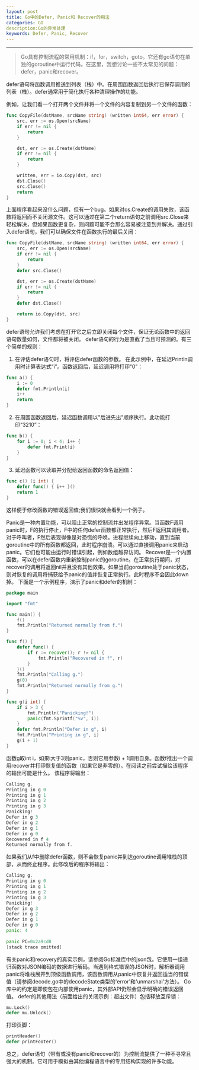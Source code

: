 ```yaml
---
layout: post
title: Go中的Defer, Panic和 Recover的用法
categories: GO
description:Go的异常处理
keywords: Defer, Panic, Recover
---
```


---
> Go具有控制流程的常用机制：if，for，switch，goto。它还有go语句在单独的goroutine中运行代码。在这里，我想讨论一些不太常见的问题：defer，panic和recover。

defer语句将函数调用推送到列表（栈）中。在周围函数返回后执行已保存调用的列表（栈）。defer通常用于简化执行各种清理操作的功能。

例如，让我们看一个打开两个文件并将一个文件的内容复制到另一个文件的函数：
```go
func CopyFile(dstName, srcName string) (written int64, err error) {
    src, err := os.Open(srcName)
    if err != nil {
        return
    }

    dst, err := os.Create(dstName)
    if err != nil {
        return
    }

    written, err = io.Copy(dst, src)
    dst.Close()
    src.Close()
    return
}
```
上面程序看起来没什么问题，但有一个bug。如果对os.Create的调用失败，该函数将返回而不关闭源文件。这可以通过在第二个return语句之前调用src.Close来轻松解决，但如果函数更复杂，则问题可能不会那么容易被注意到并解决。通过引入defer语句，我们可以确保文件在函数执行的最后关闭：
```go
func CopyFile(dstName, srcName string) (written int64, err error) {
    src, err := os.Open(srcName)
    if err != nil {
        return
    }
    defer src.Close()

    dst, err := os.Create(dstName)
    if err != nil {
        return
    }
    defer dst.Close()

    return io.Copy(dst, src)
}
```
defer语句允许我们考虑在打开它之后立即关闭每个文件，保证无论函数中的返回语句数量如何，文件都将被关闭。
defer语句的行为是直截了当且可预测的。有三个简单的规则：
1. 在评估defer语句时，将评估defer函数的参数。
在此示例中，在延迟Println调用时计算表达式“i”。函数返回后，延迟调用将打印“0”：
```go
func a() {
    i := 0
    defer fmt.Println(i)
    i++
    return
}
```
2. 在周围函数返回后，延迟函数调用以"后进先出"顺序执行。此功能打印“3210”：
```go
func b() {
    for i := 0; i < 4; i++ {
        defer fmt.Print(i)
    }
}
```
3. 延迟函数可以读取并分配给返回函数的命名返回值：
```go
func c() (i int) {
    defer func() { i++ }()
    return 1
}
```
这样便于修改函数的错误返回值;我们很快就会看到一个例子。

Panic是一种内置功能，可以阻止正常的控制流并出发程序异常。当函数F调用panic时，F的执行停止，F中的任何defer函数都正常执行，然后F返回其调用者。对于呼叫者，F然后表现得像是对恐慌的呼唤。进程继续向上移动，直到当前goroutine中的所有函数都返回，此时程序崩溃。可以通过直接调用panic来启动panic。它们也可能由运行时错误引起，例如数组越界访问。
Recover是一个内置函数，可以在defer函数内重新控制panic的goroutine。在正常执行期间，对recover的调用将返回nil并且没有其他效果。如果当前goroutine处于panic状态，则对恢复的调用将捕获给予panic的值并恢复正常执行。此时程序不会因此down掉。
下面是一个示例程序，演示了panic和defer的机制：
```go
package main

import "fmt"

func main() {
    f()
    fmt.Println("Returned normally from f.")
}

func f() {
    defer func() {
        if r := recover(); r != nil {
            fmt.Println("Recovered in f", r)
        }
    }()
    fmt.Println("Calling g.")
    g(0)
    fmt.Println("Returned normally from g.")
}

func g(i int) {
    if i > 3 {
        fmt.Println("Panicking!")
        panic(fmt.Sprintf("%v", i))
    }
    defer fmt.Println("Defer in g", i)
    fmt.Println("Printing in g", i)
    g(i + 1)
}
```
函数g取int i，如果i大于3则panic，否则它用参数i + 1调用自身。函数f推出一个调用recover并打印恢复值的函数（如果它是非零的）。在阅读之前尝试描绘该程序的输出可能是什么。
该程序将输出：
```go
Calling g.
Printing in g 0
Printing in g 1
Printing in g 2
Printing in g 3
Panicking!
Defer in g 3
Defer in g 2
Defer in g 1
Defer in g 0
Recovered in f 4
Returned normally from f.
```
如果我们从f中删除defer函数，则不会恢复panic并到达goroutine调用堆栈的顶部，从而终止程序。此修改后的程序将输出：
```go
Calling g.
Printing in g 0
Printing in g 1
Printing in g 2
Printing in g 3
Panicking!
Defer in g 3
Defer in g 2
Defer in g 1
Defer in g 0
panic: 4
 
panic PC=0x2a9cd8
[stack trace omitted]
```
有关panic和recovery的真实示例，请参阅Go标准库中的json包。它使用一组递归函数对JSON编码的数据进行解码。当遇到格式错误的JSON时，解析器调用panic将堆栈展开到顶级函数调用，该函数调用从panic中恢复并返回适当的错误值（请参阅decode.go中的decodeState类型的'error'和'unmarshal'方法）。
Go库中的约定是即使包在内部使用panic，其外部API仍然会显示明确的错误返回值。
defer的其他用法（前面给出的关闭示例：超出文件）包括释放互斥锁：
```go
mu.Lock()
defer mu.Unlock()
```
打印页脚：
```go
printHeader()
defer printFooter()
```
总之，defer语句（带有或没有panic和recover的）为控制流提供了一种不寻常且强大的机制。它可用于模拟由其他编程语言中的专用结构实现的许多功能。
